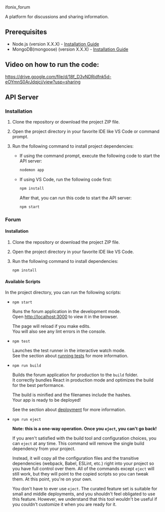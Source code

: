 ifonix_forum

A platform for discussions and sharing information.

## Prerequisites

- Node.js (version X.X.X) - [Installation Guide](https://nodejs.org)
- MongoDB(mongoose) (version X.X.X) - [Installation Guide](https://www.npmjs.com/package/mongoose)

## Video on how to run the code:

https://drive.google.com/file/d/18f_D3vNDRidfnk5d-eOYmnS0ArJdqjcj/view?usp=sharing

## API Server

### Installation

1. Clone the repository or download the project ZIP file.
2. Open the project directory in your favorite IDE like VS Code or command prompt.
3. Run the following command to install project dependencies:

   - If using the command prompt, execute the following code to start the API server:
     ```bash
     nodemon app
     ```

   - If using VS Code, run the following code first:
     ```bash
     npm install
     ```
     After that, you can run this code to start the API server:
     ```bash
     npm start
     ```

### Forum

#### Installation

1. Clone the repository or download the project ZIP file.
2. Open the project directory in your favorite IDE like VS Code.
3. Run the following command to install dependencies:

   ```bash
   npm install
   ```

#### Available Scripts

In the project directory, you can run the following scripts:

- `npm start`

  Runs the forum application in the development mode.\
  Open [http://localhost:3000](http://localhost:3000) to view it in the browser.

  The page will reload if you make edits.\
  You will also see any lint errors in the console.

- `npm test`

  Launches the test runner in the interactive watch mode.\
  See the section about [running tests](https://facebook.github.io/create-react-app/docs/running-tests) for more information.

- `npm run build`

  Builds the forum application for production to the `build` folder.\
  It correctly bundles React in production mode and optimizes the build for the best performance.

  The build is minified and the filenames include the hashes.\
  Your app is ready to be deployed!

  See the section about [deployment](https://facebook.github.io/create-react-app/docs/deployment) for more information.

- `npm run eject`

  **Note: this is a one-way operation. Once you `eject`, you can't go back!**

  If you aren't satisfied with the build tool and configuration choices, you can `eject` at any time. This command will remove the single build dependency from your project.

  Instead, it will copy all the configuration files and the transitive dependencies (webpack, Babel, ESLint, etc.) right into your project so you have full control over them. All of the commands except `eject` will still work, but they will point to the copied scripts so you can tweak them. At this point, you're on your own.

  You don't have to ever use `eject`. The curated feature set is suitable for small and middle deployments, and you shouldn't feel obligated to use this feature. However, we understand that this tool wouldn't be useful if you couldn't customize it when you are ready for it.

